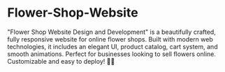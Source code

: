 # Flower-Shop-Website
"Flower Shop Website Design and Development" is a beautifully crafted, fully responsive website for online flower shops. Built with modern web technologies, it includes an elegant UI, product catalog, cart system, and smooth animations. Perfect for businesses looking to sell flowers online. Customizable and easy to deploy! 🌸💐
